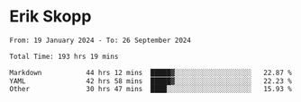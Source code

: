 # Erik Skopp
<!--START_SECTION:waka-->

```txt
From: 19 January 2024 - To: 26 September 2024

Total Time: 193 hrs 19 mins

Markdown           44 hrs 12 mins  █████▓░░░░░░░░░░░░░░░░░░░   22.87 %
YAML               42 hrs 58 mins  █████▓░░░░░░░░░░░░░░░░░░░   22.23 %
Other              30 hrs 47 mins  ████░░░░░░░░░░░░░░░░░░░░░   15.93 %
```

<!--END_SECTION:waka-->
